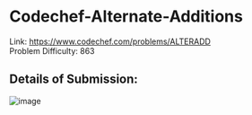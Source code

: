# Codechef-Alternate-Additions
Link: https://www.codechef.com/problems/ALTERADD  
Problem Difficulty: 863
## Details of Submission:
![image](https://github.com/mgalang229/Codechef-Alternate-Additions/assets/51401355/1a71bcdf-a8fe-45a6-ba22-cf4525c1e5ad)

